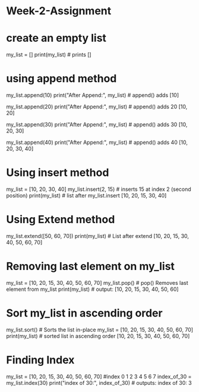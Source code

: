 # Week-2-Assignment
# create an empty list
my_list = []
print(my_list) # prints []



# using append method
my_list.append(10)
print("After Append:", my_list) #  append() adds [10]

my_list.append(20)
print("After Append:", my_list) # append() adds 20 [10, 20]


my_list.append(30)
print("After Append:", my_list) # append() adds 30 [10, 20, 30]


my_list.append(40)
print("After Append:", my_list) # append() adds 40 [10, 20, 30, 40]

# Using insert method
my_list = [10, 20, 30, 40]
my_list.insert(2, 15) # inserts 15 at index 2 (second position)
print(my_list) # list after my_list.insert [10, 20, 15, 30, 40]

# Using Extend method
my_list.extend([50, 60, 70])
print(my_list)  # List after extend [10, 20, 15, 30, 40, 50, 60, 70]

# Removing last element on my_list
my_list = [10, 20, 15, 30, 40, 50, 60, 70]
my_list.pop() # pop() Removes last element from my_list
print(my_list) # output: [10, 20, 15, 30, 40, 50, 60]

# Sort my_list in ascending order
my_list.sort() # Sorts the list in-place
my_list = [10, 20, 15, 30, 40, 50, 60, 70]
print(my_list) # sorted list in ascending order [10, 20, 15, 30, 40, 50, 60, 70]

# Finding Index
my_list = [10, 20, 15, 30, 40, 50, 60, 70]
#index      0   1   2   3   4   5   6   7
index_of_30 = my_list.index(30)
print("index of 30:", index_of_30) # outputs: index of 30: 3
